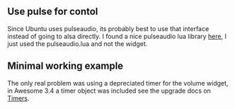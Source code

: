 Use pulse for contol
--------------------

Since Ubuntu uses pulseaudio, its probably best to use that interface instead
of going to alsa directly. I found a nice pulseaudio lua library
[here](https://github.com/mokasin/apw), I just used the pulseaudio.lua and not
the widget.

Minimal working example
-----------------------

The only real problem was using a depreciated timer for the volume widget, 
in Awesome 3.4 a timer object was included see the upgrade docs on
[Timers](http://awesome.naquadah.org/wiki/Awesome_3.3_to_3.4#Timers).

